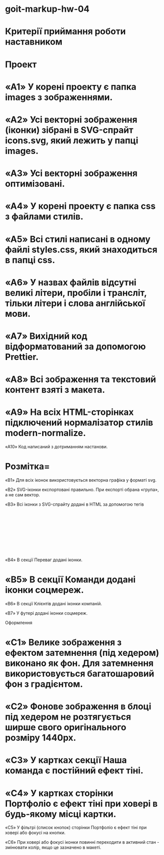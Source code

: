 # goit-markup-hw-04

# Критерії приймання роботи наставником

# Проект

# «A1» У корені проекту є папка images з зображеннями.

# «A2» Усі векторні зображення (іконки) зібрані в SVG-спрайт icons.svg, який лежить у папці images.

# «A3» Усі векторні зображення оптимізовані.

# «A4» У корені проекту є папка css з файлами стилів.

# «A5» Всі стилі написані в одному файлі styles.css, який знаходиться в папці css.

# «A6» У назвах файлів відсутні великі літери, пробіли і трансліт, тільки літери і слова англійської мови.

# «A7» Вихідний код відформатований за допомогою Prettier.

# «A8» Всі зображення та текстовий контент взяті з макета.

# «A9» На всіх HTML-сторінках підключений нормалізатор стилів modern-normalize.

«A10» Код написаний з дотриманням настанови.

# Розмітка=

«B1» Для всіх іконок використовується векторна графіка у форматі svg.

«B2» SVG-іконки експортовані правильно. При експорті обрана «група», а не сам вектор.

«B3» Всі іконки з SVG-спрайту додані в HTML за допомогою тегів <svg> і <use>

«B4» В секції Переваг додані іконки.

# «B5» В секції Команди додані іконки соцмереж.

«B6» В секції Клієнтів додані іконки компаній.

«B7» У футері додані іконки соцмереж.

Оформлення

# «C1» Велике зображення з ефектом затемнення (під хедером) виконано як фон. Для затемнення використовується багатошаровий фон з градієнтом.

# «C2» Фонове зображення в блоці під хедером не розтягується ширше свого оригінального розміру 1440рх.

# «C3» У картках секції Наша команда є постійний ефект тіні.

# «C4» У картках сторінки Портфоліо є ефект тіні при ховері в будь-якому місці картки.

«C5» У фільтрі (список кнопок) сторінки Портфоліо є ефект тіні при ховері або фокусі на кнопки.

«C6» При ховері або фокусі іконки повинні переходити в активний стан - змінювати колір, якщо це зазначено в макеті.
